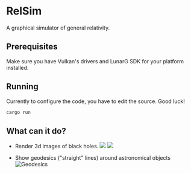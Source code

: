 # RelSim

A graphical simulator of general relativity.

## Prerequisites

Make sure you have Vulkan's drivers and LunarG SDK for your platform installed.

## Running
Currently to configure the code, you have to edit the source. Good luck!

```sh
cargo run
```

## What can it do?

+ Render 3d images of black holes.
<img src="https://user-images.githubusercontent.com/63457978/133992450-3d3f05e1-78b6-47fb-8267-fb3166c60ed3.png"></img>
<img src="https://user-images.githubusercontent.com/63457978/133992584-803537c2-486f-43df-b95d-2986ffc6d60f.png"></img>
  
+ Show geodesics ("straight" lines) around astronomical objects
![Geodesics](https://user-images.githubusercontent.com/63457978/133993202-fb490302-9069-4ea3-8182-cfa04b9eac01.png)
